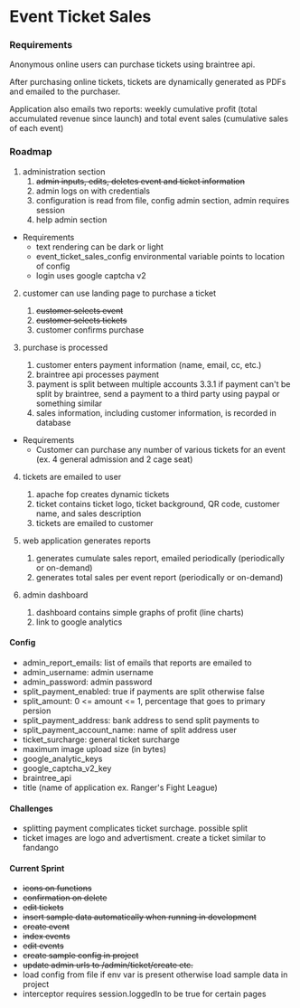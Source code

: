 # Event Ticket Sales

### Requirements

Anonymous online users can purchase tickets using braintree api.  

After purchasing online tickets, tickets are dynamically generated as PDFs and emailed to the purchaser.  

Application also emails two reports: weekly cumulative profit (total accumulated revenue since launch) and total event sales (cumulative sales of each event)

### Roadmap

1. administration section
    1. ~~admin inputs, edits, deletes event and ticket information~~
    2. admin logs on with credentials
    3. configuration is read from file, config admin section, admin requires session
    4. help admin section
	
* Requirements
	* text rendering can be dark or light
	* event_ticket_sales_config environmental variable points to location of config
	* login uses google captcha v2
	
2. customer can use landing page to purchase a ticket
	1. ~~customer selects event~~
	2. ~~customer selects tickets~~
	3. customer confirms purchase
	
3. purchase is processed
	1. customer enters payment information (name, email, cc, etc.)
	2. braintree api processes payment
	3. payment is split between multiple accounts
		3.3.1 if payment can't be split by braintree, send a payment to a third party using paypal or something similar
	4. sales information, including customer information, is recorded in database
	
* Requirements
	* Customer can purchase any number of various tickets for an event (ex. 4 general admission and 2 cage seat)

4. tickets are emailed to user
	1. apache fop creates dynamic tickets
	2. ticket contains ticket logo, ticket background, QR code, customer name, and sales description
	3. tickets are emailed to customer

5. web application generates reports
	1. generates cumulate sales report, emailed periodically (periodically or on-demand)
	2. generates total sales per event report (periodically or on-demand)
	
6. admin dashboard
	1. dashboard contains simple graphs of profit (line charts)
	2. link to google analytics
	
#### Config
* admin_report_emails: list of emails that reports are emailed to 
* admin_username: admin username
* admin_password: admin password
* split_payment_enabled: true if payments are split otherwise false
* split_amount: 0 <= amount <= 1, percentage that goes to primary persion
* split_payment_address: bank address to send split payments to
* split_payment_account_name: name of split address user
* ticket_surcharge: general ticket surcharge
* maximum image upload size (in bytes)
* google_analytic_keys
* google_captcha_v2_key
* braintree_api
* title (name of application ex. Ranger's Fight League)

#### Challenges
* splitting payment complicates ticket surchage.  possible split
* ticket images are logo and advertisment.  create a ticket similar to fandango

#### Current Sprint
* ~~icons on functions~~
* ~~confirmation on delete~~
* ~~edit tickets~~
* ~~insert sample data automatically when running in development~~
* ~~create event~~
* ~~index events~~
* ~~edit events~~
* ~~create sample config in project~~
* ~~update admin urls to /admin/ticket/create etc.~~
* load config from file if env var is present otherwise load sample data in project
* interceptor requires session.loggedIn to be true for certain pages